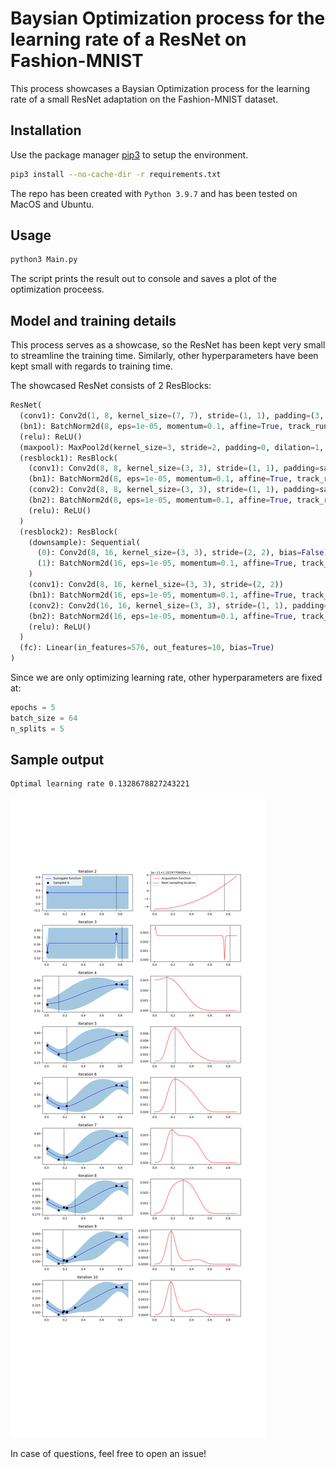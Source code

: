 # Baysian Optimization process for the learning rate of a ResNet on Fashion-MNIST

This process showcases a Baysian Optimization process for the learning rate of a small ResNet adaptation on the Fashion-MNIST dataset.

## Installation

Use the package manager [pip3](https://pip.pypa.io/en/stable/) to setup the environment.

```bash
pip3 install --no-cache-dir -r requirements.txt
```

The repo has been created with `Python 3.9.7` and has been tested on MacOS and Ubuntu.

## Usage

```bash
python3 Main.py
```

The script prints the result out to console and saves a plot of the optimization proceess.

## Model and training details

This process serves as a showcase, so the ResNet has been kept very small to streamline the training time. Similarly, other hyperparameters have been kept small with regards to training time.

The showcased ResNet consists of 2 ResBlocks:

```python
ResNet(
  (conv1): Conv2d(1, 8, kernel_size=(7, 7), stride=(1, 1), padding=(3, 3))
  (bn1): BatchNorm2d(8, eps=1e-05, momentum=0.1, affine=True, track_running_stats=True)
  (relu): ReLU()
  (maxpool): MaxPool2d(kernel_size=3, stride=2, padding=0, dilation=1, ceil_mode=False)
  (resblock1): ResBlock(
    (conv1): Conv2d(8, 8, kernel_size=(3, 3), stride=(1, 1), padding=same)
    (bn1): BatchNorm2d(8, eps=1e-05, momentum=0.1, affine=True, track_running_stats=True)
    (conv2): Conv2d(8, 8, kernel_size=(3, 3), stride=(1, 1), padding=same)
    (bn2): BatchNorm2d(8, eps=1e-05, momentum=0.1, affine=True, track_running_stats=True)
    (relu): ReLU()
  )
  (resblock2): ResBlock(
    (downsample): Sequential(
      (0): Conv2d(8, 16, kernel_size=(3, 3), stride=(2, 2), bias=False)
      (1): BatchNorm2d(16, eps=1e-05, momentum=0.1, affine=True, track_running_stats=True)
    )
    (conv1): Conv2d(8, 16, kernel_size=(3, 3), stride=(2, 2))
    (bn1): BatchNorm2d(16, eps=1e-05, momentum=0.1, affine=True, track_running_stats=True)
    (conv2): Conv2d(16, 16, kernel_size=(3, 3), stride=(1, 1), padding=same)
    (bn2): BatchNorm2d(16, eps=1e-05, momentum=0.1, affine=True, track_running_stats=True)
    (relu): ReLU()
  )
  (fc): Linear(in_features=576, out_features=10, bias=True)
)
```


Since we are only optimizing learning rate, other hyperparameters are fixed at:
```python
epochs = 5
batch_size = 64
n_splits = 5
```

## Sample output

```bash
Optimal learning rate 0.1328678827243221
```

<img alt="optimization_plots" src="https://github.com/the-jasonl/Baysian-Opt-ResNet/blob/main/optimization_plots.png?raw=true"><br>


In case of questions, feel free to open an issue!
